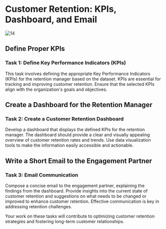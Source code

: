 # Customer Retention: KPIs, Dashboard, and Email

![14](https://github.com/mario21snow/Customer-Retention/assets/102954942/f6e3cb87-349e-4d88-ab0d-5d1bb47ba962)


## Define Proper KPIs

### Task 1: Define Key Performance Indicators (KPIs)

This task involves defining the appropriate Key Performance Indicators (KPIs) for the retention manager based on the dataset. KPIs are essential for tracking and improving customer retention. Ensure that the selected KPIs align with the organization's goals and objectives.

## Create a Dashboard for the Retention Manager

### Task 2: Create a Customer Retention Dashboard

Develop a dashboard that displays the defined KPIs for the retention manager. The dashboard should provide a clear and visually appealing overview of customer retention rates and trends. Use data visualization tools to make the information easily accessible and actionable.

## Write a Short Email to the Engagement Partner

### Task 3: Email Communication

Compose a concise email to the engagement partner, explaining the findings from the dashboard. Provide insights into the current state of customer retention and suggestions on what needs to be changed or improved to enhance customer retention. Effective communication is key in addressing retention challenges.

Your work on these tasks will contribute to optimizing customer retention strategies and fostering long-term customer relationships.
